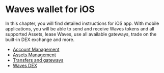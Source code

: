 # Waves wallet for iOS

In this chapter, you will find detailed instructions for iOS app. With mobile applications, you will be able to send and receive Waves tokens and all supported Assets, lease Waves, use all available gateways, trade on the built-in DEX exchange and more.

* [Account Management](iOS/account-management.md)
* [Assets Management](iOS/assets-management.md)
* [Transfers and gateways](iOS/wallet-management.md)
* [Waves DEX](iOS/waves-dex.md)
